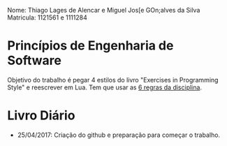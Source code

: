 Nome: Thiago Lages de Alencar e Miguel Jos[e GOn;alves da Silva
Matricula: 1121561 e 1111284

# Princípios de Engenharia de Software #
Objetivo do trabalho é pegar 4 estilos do livro "Exercises in Programming Style" e reescrever em Lua. Tem que usar as [6 regras da disciplina](https://pes2006.wordpress.com/2006/03/15/disciplina/).

# Livro Diário #
* 25/04/2017: Criação do github e preparação para começar o trabalho.
